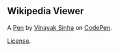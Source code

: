Wikipedia Viewer
----------------


A [Pen](https://codepen.io/vinnusinha/pen/YejEXK) by [Vinayak Sinha](https://codepen.io/vinnusinha) on [CodePen](https://codepen.io).

[License](https://codepen.io/vinnusinha/pen/YejEXK/license).